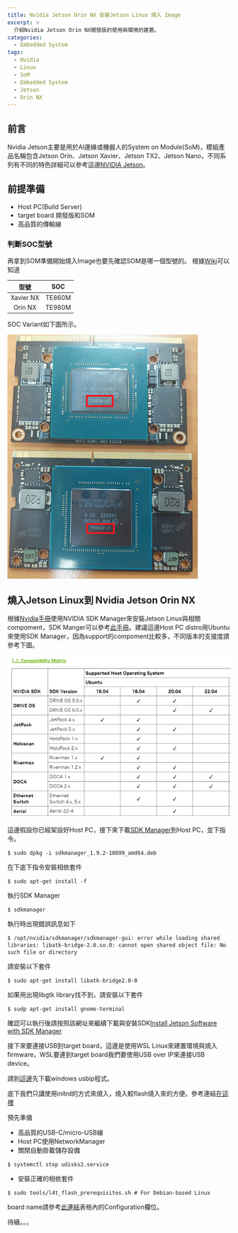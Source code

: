 ```yaml
---
title: Nvidia Jetson Orin NX 安裝Jetson Linux 燒入 Image
excerpt: >
  介紹Nvidia Jetson Orin NX開發版的使用與環境的建置。
categories:
  - Embedded System
tags:
  - Nvidia
  - Linux
  - SoM
  - Embedded System
  - Jetson
  - Orin NX
---
```

## 前言
Nvidia Jetson主要是用於AI邊緣或機器人的System on Module(SoM)，模組產品名稱包含Jetson Orin、Jetson Xavier、Jetson TX2、Jetson Nano，不同系列有不同的特色詳細可以參考這邊[NVIDIA Jetson](https://www.nvidia.com/en-us/autonomous-machines/embedded-systems/)。
## 前提準備
* Host PC(Build Server)
* target board 開發版和SOM
* 高品質的傳輸線

### 判斷SOC型號

再拿到SOM準備開始燒入Image也要先確認SOM是哪一個型號的。
根據[Wiki](https://en.wikipedia.org/wiki/Tegra)可以知道

|型號|SOC|
|:-:|---|
|Xavier NX|TE860M|
|Orin NX|TE980M|

SOC Variant如下圖所示。

![nvidia_orin_xavier_diff](/assets/images/nvidia_orin_xavier_diff.png)

## 燒入Jetson Linux到 Nvidia Jetson Orin NX

根據[Nvidia手冊](https://docs.nvidia.com/jetson/archives/r35.3.1/DeveloperGuide/index.html#software-for-jetson-modules-and-developer-kits)使用NVIDIA SDK Manager來安裝Jetson Linux與相關compoment，SDK Manger可以參考[此手冊](https://docs.nvidia.com/sdk-manager/)。建議這邊Host PC distro用Ubuntu來使用SDK Manager，因為support的compoment比較多，不同版本的支援度請參考下圖。

![Nvidia_SDK_Manager_compatiblity](/assets/images/Nvidia_SDK_Manager_compatiblity.png)

這邊假設你已經架設好Host PC，接下來下載[SDK Manager](https://developer.nvidia.com/sdk-manager)到Host PC，並下指令。
```console
$ sudo dpkg -i sdkmanager_1.9.2-10899_amd64.deb
```

在下底下指令安裝相依套件
```console
$ sudo apt-get install -f
```
執行SDK Manager
```console
$ sdkmanager
```

執行時出現錯誤訊息如下
```console
$ /opt/nvidia/sdkmanager/sdkmanager-gui: error while loading shared libraries: libatk-bridge-2.0.so.0: cannot open shared object file: No such file or directory
```
請安裝以下套件
```console
$ sudo apt-get install libatk-bridge2.0-0
```
如果用出現libgtk library找不到，請安裝以下套件
```console
$ sudp apt-get install gnome-terminal
```
確認可以執行後請按照該網址來繼續下載與安裝SDK[Install Jetson Software with SDK Manager](https://docs.nvidia.com/sdk-manager/install-with-sdkm-jetson/index.html)

接下來要連接USB到target board，這邊是使用WSL Linux來建置環境與燒入firmware，WSL要連到target board我們要使用USB over IP來連接USB device。

請到[這邊](https://github.com/dorssel/usbipd-win/releases)先下載windows usbip程式。



底下我們只講使用initrd的方式來燒入，燒入較flash燒入來的方便。參考連結[在這裡](https://docs.nvidia.com/jetson/archives/r35.3.1/DeveloperGuide/text/SD/FlashingSupport.html#flashing-with-initrd)

預先準備
* 高品質的USB-C/micro-USB線
* Host PC使用NetworkManager
* 關閉自動掛載儲存設備
```console
$ systemctl stop udisks2.service
```
* 安裝正確的相依套件
```console
$ sudo tools/l4t_flash_prerequisites.sh # For Debian-based Linux
```

board name請參考[此連結](https://docs.nvidia.com/jetson/archives/r35.3.1/DeveloperGuide/text/IN/QuickStart.html#jetson-modules-and-configurations)表格內的Configuration欄位。

待續。。。
